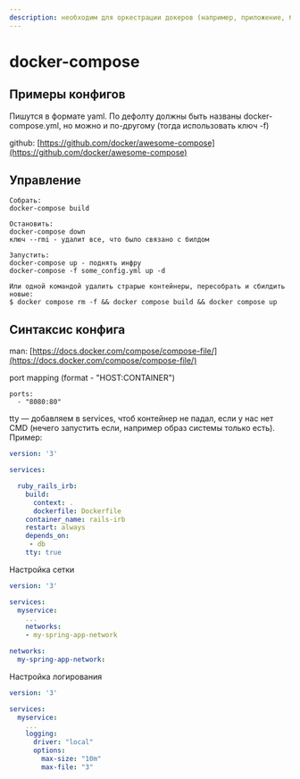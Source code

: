 ```yaml
---
description: необходим для оркестрации докеров (например, приложение, базу и тп)
---
```


# docker-compose

## Примеры конфигов&#x20;

Пишутся в формате yaml. По дефолту должны быть названы docker-compose.yml, но можно и по-другому (тогда использовать ключ -f)

github: [https://github.com/docker/awesome-compose](https://github.com/docker/awesome-compose)

## Управление

```
Собрать:
docker-compose build

Остановить:
docker-compose down 
ключ --rmi - удалит все, что было связано с билдом

Запустить:
docker-compose up - поднять инфру
docker-compose -f some_config.yml up -d 

Или одной командой удалить страрые контейнеры, пересобрать и сбилдить новые:
$ docker compose rm -f && docker compose build && docker compose up 
```

## Синтаксис конфига

man: [https://docs.docker.com/compose/compose-file/](https://docs.docker.com/compose/compose-file/)

port mapping (format - "HOST:CONTAINER")

```
ports:
  - "8080:80"
```

tty — добавляем в services, чтоб контейнер не падал, если у нас нет CMD (нечего запустить если, например образ системы только есть). Пример:

```yaml
version: '3'

services:

  ruby_rails_irb:
    build:
      context: .
      dockerfile: Dockerfile
    container_name: rails-irb
    restart: always
    depends_on:
     - db
    tty: true
```

Настройка сетки

```yaml
version: '3'

services:
  myservice:
    ...
    networks:
    - my-spring-app-network

networks:
  my-spring-app-network:
```

Настройка логирования

```yaml
version: '3'

services:
  myservice:
    ...
    logging:
      driver: "local"
      options:
        max-size: "10m"
        max-file: "3"
```

